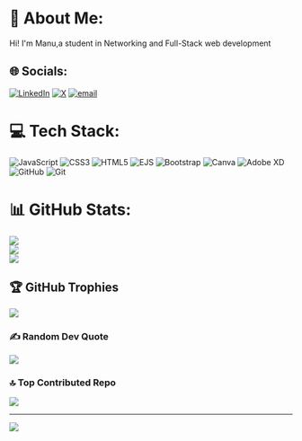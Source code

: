 # 💫 About Me:
Hi! I'm Manu,a student in Networking and Full-Stack web development


## 🌐 Socials:
[![LinkedIn](https://img.shields.io/badge/LinkedIn-%230077B5.svg?logo=linkedin&logoColor=white)](https://linkedin.com/in/emile-emmanuel-loungouala-malonga-604923207) [![X](https://img.shields.io/badge/X-black.svg?logo=X&logoColor=white)](https://x.com/LoungoualaEmile) [![email](https://img.shields.io/badge/Email-D14836?logo=gmail&logoColor=white)](mailto:milio.loungouala@gmail.com) 

# 💻 Tech Stack:
![JavaScript](https://img.shields.io/badge/javascript-%23323330.svg?style=for-the-badge&logo=javascript&logoColor=%23F7DF1E) ![CSS3](https://img.shields.io/badge/css3-%231572B6.svg?style=for-the-badge&logo=css3&logoColor=white) ![HTML5](https://img.shields.io/badge/html5-%23E34F26.svg?style=for-the-badge&logo=html5&logoColor=white) ![EJS](https://img.shields.io/badge/ejs-%23B4CA65.svg?style=for-the-badge&logo=ejs&logoColor=black) ![Bootstrap](https://img.shields.io/badge/bootstrap-%238511FA.svg?style=for-the-badge&logo=bootstrap&logoColor=white) ![Canva](https://img.shields.io/badge/Canva-%2300C4CC.svg?style=for-the-badge&logo=Canva&logoColor=white) ![Adobe XD](https://img.shields.io/badge/Adobe%20XD-470137?style=for-the-badge&logo=Adobe%20XD&logoColor=#FF61F6) ![GitHub](https://img.shields.io/badge/github-%23121011.svg?style=for-the-badge&logo=github&logoColor=white) ![Git](https://img.shields.io/badge/git-%23F05033.svg?style=for-the-badge&logo=git&logoColor=white)
# 📊 GitHub Stats:
![](https://github-readme-stats.vercel.app/api?username=Milio-Dev&theme=dark&hide_border=false&include_all_commits=true&count_private=false)<br/>
![](https://nirzak-streak-stats.vercel.app/?user=Milio-Dev&theme=dark&hide_border=false)<br/>
![](https://github-readme-stats.vercel.app/api/top-langs/?username=Milio-Dev&theme=dark&hide_border=false&include_all_commits=true&count_private=false&layout=compact)

## 🏆 GitHub Trophies
![](https://github-profile-trophy.vercel.app/?username=Milio-Dev&theme=dracula&no-frame=false&no-bg=false&margin-w=4)

### ✍️ Random Dev Quote
![](https://quotes-github-readme.vercel.app/api?type=horizontal&theme=dark)

### 🔝 Top Contributed Repo
![](https://github-contributor-stats.vercel.app/api?username=Milio-Dev&limit=5&theme=dark&combine_all_yearly_contributions=true)

---
[![](https://visitcount.itsvg.in/api?id=Milio-Dev&icon=0&color=0)](https://visitcount.itsvg.in)

<!-- Proudly created with GPRM ( https://gprm.itsvg.in ) -->
